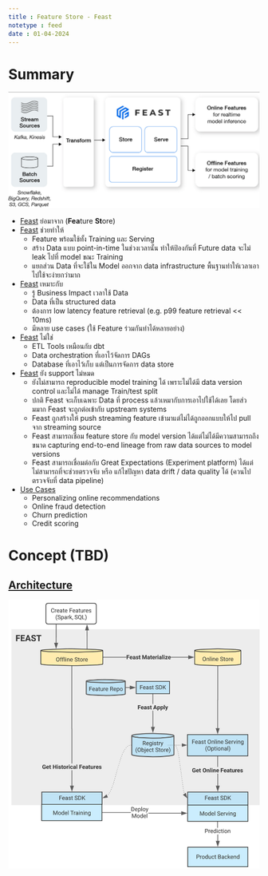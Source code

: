 ```yaml
---
title : Feature Store - Feast
notetype : feed
date : 01-04-2024
---
```


# Summary

![overview](/assets/img/edx/feast/feast_0.png)

- [Feast](https://docs.feast.dev/) ย่อมาจาก (**Fea**ture **St**ore)
- [Feast](https://docs.feast.dev/#what-is-feast)  ช่วยทำให้
    - Feature พร้อมใช้ทั้ง Training และ Serving
    - สร้าง Data แบบ point-in-time ในช่วงเวลานั้น ทำให้ป้องกันที่ Future data จะไม่ leak ไปที่ model ขณะ Training
    - แยกส่วน Data ที่จะใช้ใน Model ออกจาก data infrastructure พื้นฐานทำให้เวลาเอาไปใช้จะง่ายกว่ามาก
- [Feast](https://docs.feast.dev/#who-is-feast-for)  เหมาะกับ
    - รู้ Business Impact เวลาใช้ Data
    - Data ที่เป็น structured data
    - ต้องการ low latency feature retrieval (e.g. p99 feature retrieval << 10ms)
    - มีหลาย use cases (ใช้ Feature ร่วมกันทำได้หลายอย่าง)
- [Feast](https://docs.feast.dev/#what-feast-is-not)  ไม่ใช่
    - ETL Tools เหมือนกับ dbt
    - Data orchestration ที่เอาไว้จัดการ DAGs
    - Database ที่เอาไว้เก็บ แต่เป็นการจัดการ data store
- [Feast](https://docs.feast.dev/#feast-does-not-fully-solve) ยัง support ไม่หมด
    - ยังไม่สามารถ reproducible model training ได้ เพราะไม่ได้มี data version control และไม่ได้ manage Train/test split
    - ปกติ Feast จะเก็บเฉพาะ Data ที่ process แล้วเหมากับการเอาไปใช้ได้เลย โดยส่วมมาก Feast จะถูกต่อเข้ากับ upstream systems
    - Feast ถูกสร้างให้ push streaming feature เข้ามาแต่ไม่ได้ถูกออกแบบให้ไป pull จาก streaming source
    - Feast สามารถเชื่อม feature store กับ model version ได้แต่ไม่ได้มีความสามารถถึงขนาด capturing end-to-end lineage from raw data sources to model versions
    - Feast สามารถเชื่อมต่อกับ  Great Expectations (Experiment platform) ได้แต่ไม่สามารถที่จะช่วยตรวจจับ หรือ แก้ไขปัญหา data drift / data quality ได้ (ควนไปตรวจจับที่ data pipeline)
- [Use Cases](https://docs.feast.dev/#example-use-cases)
    - Personalizing online recommendations
    - Online fraud detection
    - Churn prediction
    - Credit scoring

# Concept (TBD)

## [Architecture](https://docs.feast.dev/getting-started/architecture-and-components/overview)


![Architecture](/assets/img/edx/feast/feast_architecture_0.png)
